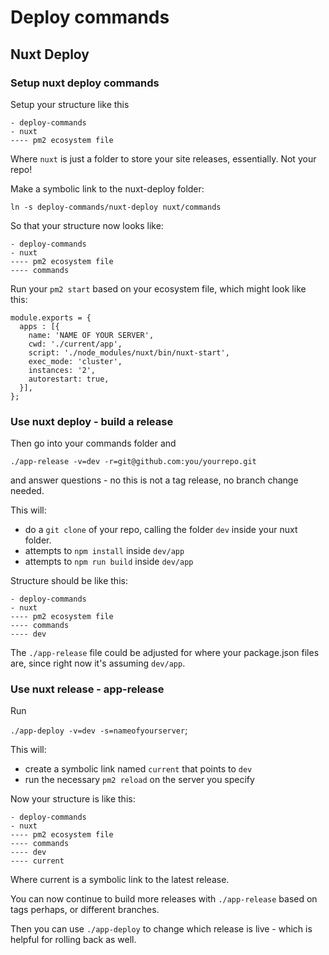 # Deploy commands

## Nuxt Deploy


### Setup nuxt deploy commands

Setup your structure like this

```
- deploy-commands
- nuxt
---- pm2 ecosystem file
```

Where `nuxt` is just a folder to store your site releases, essentially. Not your repo!

Make a symbolic link to the nuxt-deploy folder:

`ln -s deploy-commands/nuxt-deploy nuxt/commands`

So that your structure now looks like:

```
- deploy-commands
- nuxt
---- pm2 ecosystem file
---- commands
```

Run your `pm2 start` based on your ecosystem file, which might look like this:

```
module.exports = {
  apps : [{
    name: 'NAME OF YOUR SERVER',
    cwd: './current/app', 
    script: './node_modules/nuxt/bin/nuxt-start',
    exec_mode: 'cluster',
    instances: '2',
    autorestart: true,
  }],
};
```

### Use nuxt deploy - build a release

Then go into your commands folder and

`./app-release -v=dev -r=git@github.com:you/yourrepo.git`

and answer questions - no this is not a tag release, no branch change needed.

This will:

- do a `git clone` of your repo, calling the folder `dev` inside your nuxt folder.
- attempts to `npm install` inside `dev/app` 
- attempts to `npm run build` inside `dev/app`

Structure should be like this:

```
- deploy-commands
- nuxt
---- pm2 ecosystem file
---- commands
---- dev
```

The `./app-release` file could be adjusted for where your package.json files are, since right now it's assuming `dev/app`.

### Use nuxt release - app-release

Run 

`./app-deploy -v=dev -s=nameofyourserver`;

This will:

- create a symbolic link named `current` that points to `dev`
- run the necessary `pm2 reload` on the server you specify

Now your structure is like this:

```
- deploy-commands
- nuxt
---- pm2 ecosystem file
---- commands
---- dev
---- current
```

Where current is a symbolic link to the latest release.

You can now continue to build more releases with `./app-release` based on tags perhaps, or different branches.

Then you can use `./app-deploy` to change which release is live - which is helpful for rolling back as well.